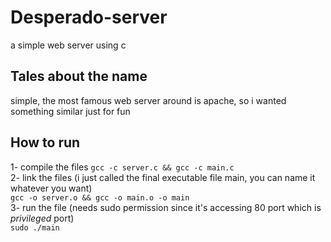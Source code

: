 # Desperado-server
a simple web server using c

## Tales about the name
simple, the most famous web server around is apache, so i wanted something similar just for fun

## How to run
1- compile the files
`gcc -c server.c && gcc -c main.c`  
2- link the files (i just called the final executable file main, you can name it whatever you want)  
`gcc -o server.o && gcc -o main.o -o main`  
3- run the file (needs sudo permission since it's accessing 80 port which is *privileged* port)  
`sudo ./main`
